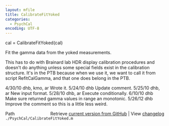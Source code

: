 ```yaml
---
layout: mfile
title: CalibrateFitYoked
categories:
  - PsychCal
encoding: UTF-8
---
```


cal = CalibrateFitYoked\(cal\)

Fit the gamma data from the yoked measurements.

This has to do with Brainard lab HDR display calibration procedures
and doesn't do anything unless some special fields exist
in the calibration structure.  It's in the PTB because when we use
it, we want to call it from script RefitCalGamma, and that one does
belong in the PTB.

4/30/10  dhb, kmo, ar  Wrote it.
5/24/10  dhb           Update comment.
5/25/10  dhb, ar       New input format.
5/28/10  dhb, ar       Execute conditionally.
6/10/10  dhb           Make sure returned gamma values in range an monotonic.
5/26/12  dhb           Improve the comment so this is a little less weird.


<div class="code_header" style="text-align:right;">
  <span style="float:left;">Path&nbsp;&nbsp;</span> <span class="counter">Retrieve <a href=
  "https://raw.github.com/Psychtoolbox-3/Psychtoolbox-3/beta/./PsychCal/CalibrateFitYoked.m">current version from GitHub</a> | View <a href=
  "https://github.com/Psychtoolbox-3/Psychtoolbox-3/commits/beta/./PsychCal/CalibrateFitYoked.m">changelog</a></span>
</div>
<div class="code">
  <code>./PsychCal/CalibrateFitYoked.m</code>
</div>

